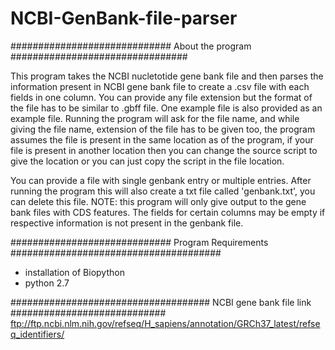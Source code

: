 # NCBI-GenBank-file-parser

############################# About the program ################################

This program takes the NCBI nucletotide gene bank file and then parses the information present in NCBI gene bank file to create a .csv file with each fields in one column. You can provide any file extension but the format of the file has to be similar to .gbff file. One example file is also provided as an example file. Running the program will ask for the file name, and while giving the file name, extension of the file has to be given too, the program assumes the file is present in the same location as of the program, if your file is present in another location then you can change the source script to give the location or you can just copy the script in the file location.

You can provide a file with single genbank entry or multiple entries. After running the program this will also create a txt file called 'genbank.txt', you can delete this file.
NOTE: this program will only give output to the gene bank files with CDS features. The fields for certain columns may be empty if respective information is not present in the genbank file.


############################# Program Requirements ######################################
- installation of Biopython
- python 2.7

#################################### NCBI gene bank file link ############################
ftp://ftp.ncbi.nlm.nih.gov/refseq/H_sapiens/annotation/GRCh37_latest/refseq_identifiers/
